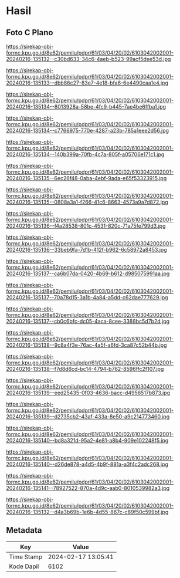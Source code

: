 # Hasil

## Foto C Plano

https://sirekap-obj-formc.kpu.go.id/8e62/pemilu/pdpr/61/03/04/20/02/6103042002001-20240216-135132--c30bd633-34c6-4aeb-b523-99acf5dee53d.jpg

https://sirekap-obj-formc.kpu.go.id/8e62/pemilu/pdpr/61/03/04/20/02/6103042002001-20240216-135133--dbb86c27-83e7-4e18-bfa6-6e4490caa1e4.jpg

https://sirekap-obj-formc.kpu.go.id/8e62/pemilu/pdpr/61/03/04/20/02/6103042002001-20240216-135134--8013928a-58be-4fc9-b445-7ae4be6ffba1.jpg

https://sirekap-obj-formc.kpu.go.id/8e62/pemilu/pdpr/61/03/04/20/02/6103042002001-20240216-135134--c7766975-770e-4287-a23b-785a1eee2d56.jpg

https://sirekap-obj-formc.kpu.go.id/8e62/pemilu/pdpr/61/03/04/20/02/6103042002001-20240216-135134--140b399a-70fb-4c7a-805f-a05706e171c1.jpg

https://sirekap-obj-formc.kpu.go.id/8e62/pemilu/pdpr/61/03/04/20/02/6103042002001-20240216-135135--6ec26f48-0aba-4ebf-9ada-e65f53323915.jpg

https://sirekap-obj-formc.kpu.go.id/8e62/pemilu/pdpr/61/03/04/20/02/6103042002001-20240216-135135--0808a3a1-f266-41c6-8663-4573a9a7d872.jpg

https://sirekap-obj-formc.kpu.go.id/8e62/pemilu/pdpr/61/03/04/20/02/6103042002001-20240216-135136--f4a28538-801c-4531-820c-71a75fe799d3.jpg

https://sirekap-obj-formc.kpu.go.id/8e62/pemilu/pdpr/61/03/04/20/02/6103042002001-20240216-135136--33beb9fa-7d1b-412f-b962-6c58972a8453.jpg

https://sirekap-obj-formc.kpu.go.id/8e62/pemilu/pdpr/61/03/04/20/02/6103042002001-20240216-135137--ca6b07da-0420-4b69-b612-d985075991aa.jpg

https://sirekap-obj-formc.kpu.go.id/8e62/pemilu/pdpr/61/03/04/20/02/6103042002001-20240216-135137--70a78d15-3a1b-4a84-a5dd-c62dae777629.jpg

https://sirekap-obj-formc.kpu.go.id/8e62/pemilu/pdpr/61/03/04/20/02/6103042002001-20240216-135137--cb0c6bfc-dc05-4aca-8cee-3388bc5d7b2d.jpg

https://sirekap-obj-formc.kpu.go.id/8e62/pemilu/pdpr/61/03/04/20/02/6103042002001-20240216-135138--9c8a4f3e-76ac-4a5f-a6fd-3ca87c52b44b.jpg

https://sirekap-obj-formc.kpu.go.id/8e62/pemilu/pdpr/61/03/04/20/02/6103042002001-20240216-135138--f7d8d6cd-bc14-4794-b762-8596ffc2f107.jpg

https://sirekap-obj-formc.kpu.go.id/8e62/pemilu/pdpr/61/03/04/20/02/6103042002001-20240216-135139--eed25435-0f03-4636-bacc-d4956517b873.jpg

https://sirekap-obj-formc.kpu.go.id/8e62/pemilu/pdpr/61/03/04/20/02/6103042002001-20240216-135139--d2735cb2-43af-433a-8e50-a9c214773460.jpg

https://sirekap-obj-formc.kpu.go.id/8e62/pemilu/pdpr/61/03/04/20/02/6103042002001-20240216-135140--bd8a321d-95a2-4e81-a8b4-909e102248f5.jpg

https://sirekap-obj-formc.kpu.go.id/8e62/pemilu/pdpr/61/03/04/20/02/6103042002001-20240216-135140--d26de878-a4d5-4b9f-881a-a3f4c2adc268.jpg

https://sirekap-obj-formc.kpu.go.id/8e62/pemilu/pdpr/61/03/04/20/02/6103042002001-20240216-135141--78927522-870a-4d9c-aab0-8010539982a3.jpg

https://sirekap-obj-formc.kpu.go.id/8e62/pemilu/pdpr/61/03/04/20/02/6103042002001-20240216-135132--d4a3b69b-1e6b-4d55-867c-c89f50c599bf.jpg


## Metadata

| Key        | Value               |
| ---------- | ------------------- |
| Time Stamp | 2024-02-17 13:05:41 |
| Kode Dapil | 6102                |



